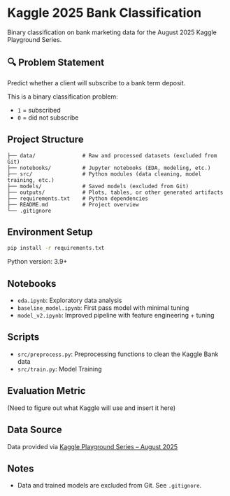 # Kaggle 2025 Bank Classification

Binary classification on bank marketing data for the August 2025 Kaggle Playground Series.

## 🔍 Problem Statement

Predict whether a client will subscribe to a bank term deposit.

This is a binary classification problem:  
- `1` = subscribed  
- `0` = did not subscribe

## Project Structure

```
├── data/               # Raw and processed datasets (excluded from Git)
├── notebooks/          # Jupyter notebooks (EDA, modeling, etc.)
├── src/                # Python modules (data cleaning, model training, etc.)
├── models/             # Saved models (excluded from Git)
├── outputs/            # Plots, tables, or other generated artifacts
├── requirements.txt    # Python dependencies
├── README.md           # Project overview
└── .gitignore
```

## Environment Setup

```bash
pip install -r requirements.txt
```

Python version: 3.9+

## Notebooks

- `eda.ipynb`: Exploratory data analysis
- `baseline_model.ipynb`: First pass model with minimal tuning
- `model_v2.ipynb`: Improved pipeline with feature engineering + tuning

## Scripts

- `src/preprocess.py`: Preprocessing functions to clean the Kaggle Bank data
- `src/train.py`: Model Training

## Evaluation Metric

 (Need to figure out what Kaggle will use and insert it here)

## Data Source

Data provided via [Kaggle Playground Series – August 2025](https://www.kaggle.com/competitions/playground-series-s5e8)

## Notes

- Data and trained models are excluded from Git. See `.gitignore`.

